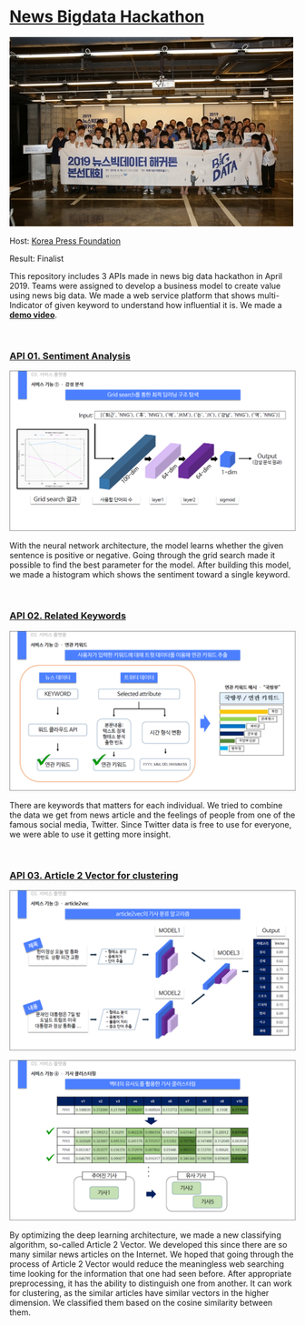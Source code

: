 
# [News Bigdata Hackathon](https://www.yna.co.kr/view/AKR20190516021300005)

![](https://github.com/hyungkwonko/NewsBigDataAnalysis/blob/master/img/pic1.jpg)

Host: [Korea Press Foundation](http://www.kpf.or.kr/site/kpf/main.do)

Result: Finalist

This repository includes 3 APIs made in news big data hackathon in April 2019. Teams were assigned to develop a business model to create value using news big data. We made a web service platform that shows multi-Indicator of given keyword to understand how influential it is. We made a **[demo video](https://youtu.be/NUF3Wh3QoEs)**.

<br>

### [API 01. Sentiment Analysis](https://github.com/hyungkwonko/NewsBigDataAnalysis/tree/master/SentimentAnalysis)
![](https://github.com/hyungkwonko/NewsBigDataAnalysis/blob/master/img/pic2.png)

With the neural network architecture, the model learns whether the given sentence is positive or negative. Going through the grid search made it possible to find the best parameter for the model. After building this model, we made a histogram which shows the sentiment toward a single keyword.

<br>

### [API 02. Related Keywords](https://github.com/hyungkwonko/NewsBigDataAnalysis/tree/master/RelatedKeywords)
![](https://github.com/hyungkwonko/NewsBigDataAnalysis/blob/master/img/pic3.png)

There are keywords that matters for each individual. We tried to combine the data we get from news article and the feelings of people from one of the famous social media, Twitter. Since Twitter data is free to use for everyone, we were able to use it getting more insight. 

<br>

### [API 03. Article 2 Vector for clustering](https://github.com/hyungkwonko/NewsBigDataAnalysis/tree/master/A2V)
![](https://github.com/hyungkwonko/NewsBigDataAnalysis/blob/master/img/pic4.png)

![](https://github.com/hyungkwonko/NewsBigDataAnalysis/blob/master/img/pic5.png)

By optimizing the deep learning architecture, we made a new classifying algorithm, so-called Article 2 Vector. We developed this since there are so many similar news articles on the Internet. We hoped that going through the process of Article 2 Vector would reduce the meaningless web searching time looking for the information that one had seen before. After appropriate preprocessing, it has the ability to distinguish one from another. It can work for clustering, as the similar articles have similar vectors in the higher dimension. We classified them based on the cosine similarity between them.

